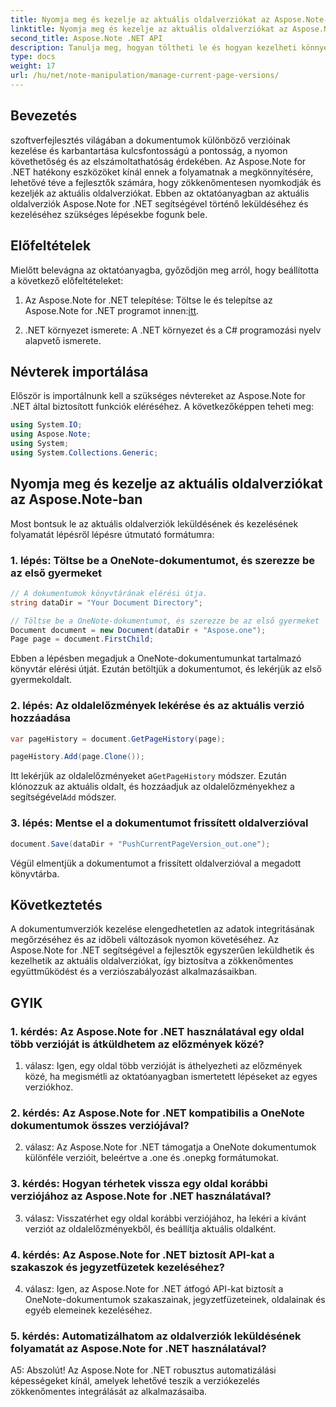 ```yaml
---
title: Nyomja meg és kezelje az aktuális oldalverziókat az Aspose.Note-ban
linktitle: Nyomja meg és kezelje az aktuális oldalverziókat az Aspose.Note-ban
second_title: Aspose.Note .NET API
description: Tanulja meg, hogyan töltheti le és hogyan kezelheti könnyedén az aktuális oldalverziókat az Aspose.Note for .NET-ben. A dokumentumverzió-felügyelet és az együttműködés javítása.
type: docs
weight: 17
url: /hu/net/note-manipulation/manage-current-page-versions/
---
```

## Bevezetés

szoftverfejlesztés világában a dokumentumok különböző verzióinak kezelése és karbantartása kulcsfontosságú a pontosság, a nyomon követhetőség és az elszámoltathatóság érdekében. Az Aspose.Note for .NET hatékony eszközöket kínál ennek a folyamatnak a megkönnyítésére, lehetővé téve a fejlesztők számára, hogy zökkenőmentesen nyomkodják és kezeljék az aktuális oldalverziókat. Ebben az oktatóanyagban az aktuális oldalverziók Aspose.Note for .NET segítségével történő leküldéséhez és kezeléséhez szükséges lépésekbe fogunk bele.

## Előfeltételek

Mielőtt belevágna az oktatóanyagba, győződjön meg arról, hogy beállította a következő előfeltételeket:

1.  Az Aspose.Note for .NET telepítése: Töltse le és telepítse az Aspose.Note for .NET programot innen:[itt](https://releases.aspose.com/note/net/).

2. .NET környezet ismerete: A .NET környezet és a C# programozási nyelv alapvető ismerete.

## Névterek importálása

Először is importálnunk kell a szükséges névtereket az Aspose.Note for .NET által biztosított funkciók eléréséhez. A következőképpen teheti meg:

```csharp
using System.IO;
using Aspose.Note;
using System;
using System.Collections.Generic;
```

## Nyomja meg és kezelje az aktuális oldalverziókat az Aspose.Note-ban

Most bontsuk le az aktuális oldalverziók leküldésének és kezelésének folyamatát lépésről lépésre útmutató formátumra:

### 1. lépés: Töltse be a OneNote-dokumentumot, és szerezze be az első gyermeket

```csharp
// A dokumentumok könyvtárának elérési útja.
string dataDir = "Your Document Directory";

// Töltse be a OneNote-dokumentumot, és szerezze be az első gyermeket
Document document = new Document(dataDir + "Aspose.one");
Page page = document.FirstChild;
```

Ebben a lépésben megadjuk a OneNote-dokumentumunkat tartalmazó könyvtár elérési útját. Ezután betöltjük a dokumentumot, és lekérjük az első gyermekoldalt.

### 2. lépés: Az oldalelőzmények lekérése és az aktuális verzió hozzáadása

```csharp
var pageHistory = document.GetPageHistory(page);

pageHistory.Add(page.Clone());
```

 Itt lekérjük az oldalelőzményeket a`GetPageHistory` módszer. Ezután klónozzuk az aktuális oldalt, és hozzáadjuk az oldalelőzményekhez a segítségével`Add` módszer.

### 3. lépés: Mentse el a dokumentumot frissített oldalverzióval

```csharp
document.Save(dataDir + "PushCurrentPageVersion_out.one");
```

Végül elmentjük a dokumentumot a frissített oldalverzióval a megadott könyvtárba.

## Következtetés

A dokumentumverziók kezelése elengedhetetlen az adatok integritásának megőrzéséhez és az időbeli változások nyomon követéséhez. Az Aspose.Note for .NET segítségével a fejlesztők egyszerűen leküldhetik és kezelhetik az aktuális oldalverziókat, így biztosítva a zökkenőmentes együttműködést és a verziószabályozást alkalmazásaikban.

## GYIK

### 1. kérdés: Az Aspose.Note for .NET használatával egy oldal több verzióját is átküldhetem az előzmények közé?

1. válasz: Igen, egy oldal több verzióját is áthelyezheti az előzmények közé, ha megismétli az oktatóanyagban ismertetett lépéseket az egyes verziókhoz.

### 2. kérdés: Az Aspose.Note for .NET kompatibilis a OneNote dokumentumok összes verziójával?

2. válasz: Az Aspose.Note for .NET támogatja a OneNote dokumentumok különféle verzióit, beleértve a .one és .onepkg formátumokat.

### 3. kérdés: Hogyan térhetek vissza egy oldal korábbi verziójához az Aspose.Note for .NET használatával?

3. válasz: Visszatérhet egy oldal korábbi verziójához, ha lekéri a kívánt verziót az oldalelőzményekből, és beállítja aktuális oldalként.

### 4. kérdés: Az Aspose.Note for .NET biztosít API-kat a szakaszok és jegyzetfüzetek kezeléséhez?

4. válasz: Igen, az Aspose.Note for .NET átfogó API-kat biztosít a OneNote-dokumentumok szakaszainak, jegyzetfüzeteinek, oldalainak és egyéb elemeinek kezeléséhez.

### 5. kérdés: Automatizálhatom az oldalverziók leküldésének folyamatát az Aspose.Note for .NET használatával?

A5: Abszolút! Az Aspose.Note for .NET robusztus automatizálási képességeket kínál, amelyek lehetővé teszik a verziókezelés zökkenőmentes integrálását az alkalmazásaiba.